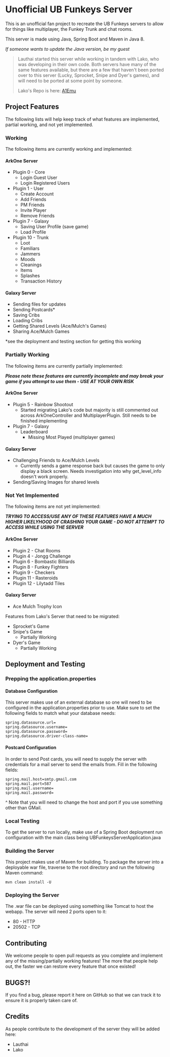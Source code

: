 # Unofficial UB Funkeys Server

This is an unofficial fan project to recreate the UB Funkeys servers to allow for things like multiplayer, the Funkey Trunk and chat rooms.

This server is made using Java, Spring Boot and Maven in Java 8.

*If someone wants to update the Java version, be my guest*


> Lauthai started this server while working in tandem with Lako, who was developing in their own code.  Both servers have many of the same features available, but there are a few that haven't been ported over to this server (Lucky, Sprocket, Snipe and Dyer's games), and will need to be ported at some point by someone.
>
> Lako's Repo is here: [A1Emu](https://github.com/GittyMac/A1Emu)

## Project Features
The following lists will help keep track of what features are implemented, partial working, and not yet implemented.

### Working
The following items are currently working and implemented:

#### ArkOne Server
* Plugin 0 - Core
  * Login Guest User
  * Login Registered Users
* Plugin 1 - User
  * Create Account
  * Add Friends
  * PM Friends
  * Invite Player
  * Remove Friends
* Plugin 7 - Galaxy
  * Saving User Profile (save game)
  * Load Profile
* Plugin 10 - Trunk
  * Loot
  * Familiars
  * Jammers
  * Moods
  * Cleanings
  * Items
  * Splashes
  * Transaction History

#### Galaxy Server
* Sending files for updates
* Sending Postcards*
* Saving Cribs
* Loading Cribs
* Getting Shared Levels (Ace/Mulch's Games)
* Sharing Ace/Mulch Games

*see the deployment and testing section for getting this working

### Partially Working
The following items are currently partially implemented:

***Please note these features are currently incomplete and may break your game if you attempt to use them - USE AT YOUR OWN RISK***

#### ArkOne Server
* Plugin 5 - Rainbow Shootout
  * Started migrating Lako's code but majority is still commented out across ArkOneController and MultiplayerPlugin.  Still needs to be finished implementing
* Plugin 7 - Galaxy
  * Leaderboard
    * Missing Most Played (multiplayer games)

#### Galaxy Server
* Challenging Friends to Ace/Mulch Levels
  * Currently sends a game response back but causes the game to only display a black screen.  Needs investigation into why get_level_info doesn't work properly.
* Sending/Saving Images for shared levels

### Not Yet Implemented
The following items are not yet implemented:

***TRYING TO ACCESS/USE ANY OF THESE FEATURES HAVE A MUCH HIGHER LIKELYHOOD OF CRASHING YOUR GAME - DO NOT ATTEMPT TO ACCESS WHILE USING THE SERVER***

#### ArkOne Server
* Plugin 2 - Chat Rooms
* Plugin 4 - Jongg Challenge
* Plugin 6 - Bombastic Billiards
* Plugin 8 - Funkey Fighters
* Plugin 9 - Checkers
* Plugin 11 - Rasteroids
* Plugin 12 - Lilytadd Tiles

#### Galaxy Server
* Ace Mulch Trophy Icon

Features from Lako's Server that need to be migrated:
* Sprocket's Game
* Snipe's Game
  * Partially Working
* Dyer's Game
  * Partially Working


## Deployment and Testing

### Prepping the application.properties

#### Database Configuration
This server makes use of an external database so one will need to be configured in the application.properties prior to use.  Make sure to set the following fields to match what your database needs:
```
spring.datasource.url=
spring.datasource.username=
spring.datasource.password=
spring.datasource.driver-class-name=
```

#### Postcard Configuration
In order to send Post cards, you will need to supply the server with credentials for a mail server to send the emails from.  Fill in the following fields:
```
spring.mail.host=smtp.gmail.com
spring.mail.port=587
spring.mail.username=
spring.mail.password=
```
^ Note that you will need to change the host and port if you use something other than GMail.

### Local Testing
To get the server to run locally, make use of a Spring Boot deployment run configuration with the main class being UBFunkeysServerApplication.java

### Building the Server
This project makes use of Maven for building.  To package the server into a deployable war file, traverse to the root directory and run the following Maven command:
```
mvn clean install -U
```

### Deploying the Server
The .war file can be deployed using something like Tomcat to host the webapp.  The server will need 2 ports open to it:

* 80 - HTTP
* 20502 - TCP

## Contributing

We welcome people to open pull requests as you complete and implement any of the missing/partially working features!  The more that people help out, the faster we can restore every feature that once existed!

## BUGS?!

If you find a bug, please report it here on GitHub so that we can track it to ensure it is properly taken care of.

## Credits
As people contribute to the development of the server they will be added here:

* Lauthai
* Lako
